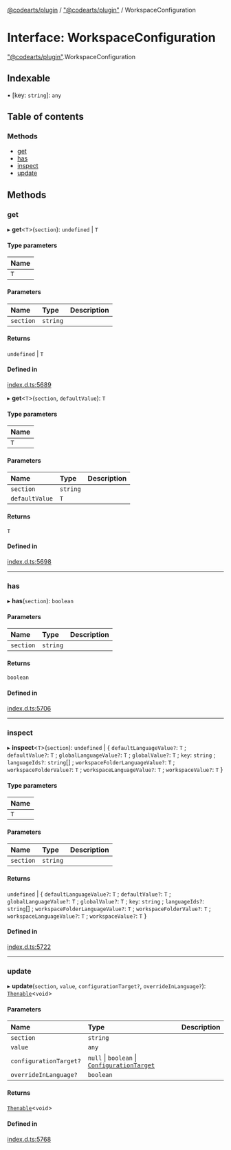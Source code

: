 [@codearts/plugin](../README.md) / ["@codearts/plugin"](../modules/_codearts_plugin_.md) / WorkspaceConfiguration

# Interface: WorkspaceConfiguration

["@codearts/plugin"](../modules/_codearts_plugin_.md).WorkspaceConfiguration

## Indexable

▪ [key: `string`]: `any`

## Table of contents

### Methods

- [get](codearts_plugin_.WorkspaceConfiguration.md#get)
- [has](codearts_plugin_.WorkspaceConfiguration.md#has)
- [inspect](codearts_plugin_.WorkspaceConfiguration.md#inspect)
- [update](codearts_plugin_.WorkspaceConfiguration.md#update)

## Methods

### get

▸ **get**<`T`\>(`section`): `undefined` \| `T`

#### Type parameters

| Name |
| :------ |
| `T` |

#### Parameters

| Name | Type | Description |
| :------ | :------ | :------ |
| `section` | `string` |  |

#### Returns

`undefined` \| `T`

#### Defined in

[index.d.ts:5689](https://github.com/huaweicloud/cloudide-plugin-api/blob/203b986/index.d.ts#L5689)

▸ **get**<`T`\>(`section`, `defaultValue`): `T`

#### Type parameters

| Name |
| :------ |
| `T` |

#### Parameters

| Name | Type | Description |
| :------ | :------ | :------ |
| `section` | `string` |  |
| `defaultValue` | `T` |  |

#### Returns

`T`

#### Defined in

[index.d.ts:5698](https://github.com/huaweicloud/cloudide-plugin-api/blob/203b986/index.d.ts#L5698)

___

### has

▸ **has**(`section`): `boolean`

#### Parameters

| Name | Type | Description |
| :------ | :------ | :------ |
| `section` | `string` |  |

#### Returns

`boolean`

#### Defined in

[index.d.ts:5706](https://github.com/huaweicloud/cloudide-plugin-api/blob/203b986/index.d.ts#L5706)

___

### inspect

▸ **inspect**<`T`\>(`section`): `undefined` \| { `defaultLanguageValue?`: `T` ; `defaultValue?`: `T` ; `globalLanguageValue?`: `T` ; `globalValue?`: `T` ; `key`: `string` ; `languageIds?`: `string`[] ; `workspaceFolderLanguageValue?`: `T` ; `workspaceFolderValue?`: `T` ; `workspaceLanguageValue?`: `T` ; `workspaceValue?`: `T`  }

#### Type parameters

| Name |
| :------ |
| `T` |

#### Parameters

| Name | Type | Description |
| :------ | :------ | :------ |
| `section` | `string` |  |

#### Returns

`undefined` \| { `defaultLanguageValue?`: `T` ; `defaultValue?`: `T` ; `globalLanguageValue?`: `T` ; `globalValue?`: `T` ; `key`: `string` ; `languageIds?`: `string`[] ; `workspaceFolderLanguageValue?`: `T` ; `workspaceFolderValue?`: `T` ; `workspaceLanguageValue?`: `T` ; `workspaceValue?`: `T`  }

#### Defined in

[index.d.ts:5722](https://github.com/huaweicloud/cloudide-plugin-api/blob/203b986/index.d.ts#L5722)

___

### update

▸ **update**(`section`, `value`, `configurationTarget?`, `overrideInLanguage?`): [`Thenable`](Thenable.md)<`void`\>

#### Parameters

| Name | Type | Description |
| :------ | :------ | :------ |
| `section` | `string` |  |
| `value` | `any` |  |
| `configurationTarget?` | ``null`` \| `boolean` \| [`ConfigurationTarget`](../enums/codearts_plugin_.ConfigurationTarget.md) |  |
| `overrideInLanguage?` | `boolean` |  |

#### Returns

[`Thenable`](Thenable.md)<`void`\>

#### Defined in

[index.d.ts:5768](https://github.com/huaweicloud/cloudide-plugin-api/blob/203b986/index.d.ts#L5768)
